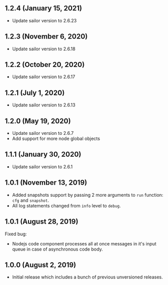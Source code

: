 ## 1.2.4 (January 15, 2021)

* Update sailor version to 2.6.23

## 1.2.3 (November 6, 2020)

* Update sailor version to 2.6.18

## 1.2.2 (October 20, 2020)

* Update sailor version to 2.6.17

## 1.2.1 (July 1, 2020)

* Update sailor version to 2.6.13

## 1.2.0 (May 19, 2020)

* Update sailor version to 2.6.7
* Add support for more node global objects

## 1.1.1 (January 30, 2020)

* Update sailor version to 2.6.1

## 1.0.1 (November 13, 2019)
* Added snapshots support by passing 2 more arguments to `run` function: `cfg` and `snapshot`.
* All log statements changed from `info` level to `debug`.

## 1.0.1 (August 28, 2019)

Fixed bug:
* Nodejs code component processes all at once messages in it's input queue in case of asynchronous code body.

## 1.0.0 (August 2, 2019)

* Initial release which includes a bunch of previous unversioned releases.
